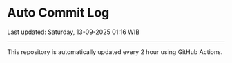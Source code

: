 # Auto Commit Log

Last updated: Saturday, 13-09-2025 01:16 WIB

---

This repository is automatically updated every 2 hour using GitHub Actions.
